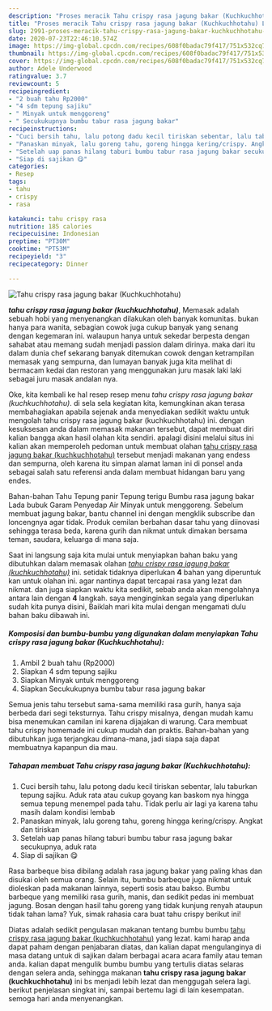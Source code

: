 ```yaml
---
description: "Proses meracik Tahu crispy rasa jagung bakar (Kuchkuchhotahu) Lezat"
title: "Proses meracik Tahu crispy rasa jagung bakar (Kuchkuchhotahu) Lezat"
slug: 2991-proses-meracik-tahu-crispy-rasa-jagung-bakar-kuchkuchhotahu-lezat
date: 2020-07-23T22:46:10.574Z
image: https://img-global.cpcdn.com/recipes/608f0badac79f417/751x532cq70/tahu-crispy-rasa-jagung-bakar-kuchkuchhotahu-foto-resep-utama.jpg
thumbnail: https://img-global.cpcdn.com/recipes/608f0badac79f417/751x532cq70/tahu-crispy-rasa-jagung-bakar-kuchkuchhotahu-foto-resep-utama.jpg
cover: https://img-global.cpcdn.com/recipes/608f0badac79f417/751x532cq70/tahu-crispy-rasa-jagung-bakar-kuchkuchhotahu-foto-resep-utama.jpg
author: Adele Underwood
ratingvalue: 3.7
reviewcount: 5
recipeingredient:
- "2 buah tahu Rp2000"
- "4 sdm tepung sajiku"
- " Minyak untuk menggoreng"
- " Secukukupnya bumbu tabur rasa jagung bakar"
recipeinstructions:
- "Cuci bersih tahu, lalu potong dadu kecil tiriskan sebentar, lalu taburkan tepung sajiku. Aduk rata atau cukup goyang kan baskom nya hingga semua tepung menempel pada tahu. Tidak perlu air lagi ya karena tahu masih dalam kondisi lembab"
- "Panaskan minyak, lalu goreng tahu, goreng hingga kering/crispy. Angkat dan tiriskan"
- "Setelah uap panas hilang taburi bumbu tabur rasa jagung bakar secukupnya, aduk rata"
- "Siap di sajikan 😋"
categories:
- Resep
tags:
- tahu
- crispy
- rasa

katakunci: tahu crispy rasa 
nutrition: 185 calories
recipecuisine: Indonesian
preptime: "PT30M"
cooktime: "PT53M"
recipeyield: "3"
recipecategory: Dinner

---
```



![Tahu crispy rasa jagung bakar (Kuchkuchhotahu)](https://img-global.cpcdn.com/recipes/608f0badac79f417/751x532cq70/tahu-crispy-rasa-jagung-bakar-kuchkuchhotahu-foto-resep-utama.jpg)

<b><i>tahu crispy rasa jagung bakar (kuchkuchhotahu)</i></b>, Memasak adalah sebuah hobi yang menyenangkan dilakukan oleh banyak komunitas. bukan hanya para wanita, sebagian cowok juga cukup banyak yang senang dengan kegemaran ini. walaupun hanya untuk sekedar berpesta dengan sahabat atau memang sudah menjadi passion dalam dirinya. maka dari itu dalam dunia chef sekarang banyak ditemukan cowok dengan ketrampilan memasak yang sempurna, dan lumayan banyak juga kita melihat di bermacam kedai dan restoran yang menggunakan juru masak laki laki sebagai juru masak andalan nya.

Oke, kita kembali ke hal resep resep menu <i>tahu crispy rasa jagung bakar (kuchkuchhotahu)</i>. di sela sela kegiatan kita, kemungkinan akan terasa membahagiakan apabila sejenak anda menyediakan sedikit waktu untuk mengolah tahu crispy rasa jagung bakar (kuchkuchhotahu) ini. dengan kesuksesan anda dalam memasak makanan tersebut, dapat membuat diri kalian bangga akan hasil olahan kita sendiri. apalagi disini melalui situs ini kalian akan memperoleh pedoman untuk membuat olahan <u>tahu crispy rasa jagung bakar (kuchkuchhotahu)</u> tersebut menjadi makanan yang endess dan sempurna, oleh karena itu simpan alamat laman ini di ponsel anda sebagai salah satu referensi anda dalam membuat hidangan baru yang endes.

Bahan-bahan Tahu Tepung panir Tepung terigu Bumbu rasa jagung bakar Lada bubuk Garam Penyedap Air Minyak untuk menggoreng. Sebelum membuat jagung bakar, bantu channel ini dengan mengklik subscribe dan loncengnya agar tidak. Produk cemilan berbahan dasar tahu yang diinovasi sehingga terasa beda, karena gurih dan nikmat untuk dimakan bersama teman, saudara, keluarga di mana saja.


Saat ini langsung saja kita mulai untuk menyiapkan bahan baku yang dibutuhkan dalam memasak olahan <u><i>tahu crispy rasa jagung bakar (kuchkuchhotahu)</i></u> ini. setidak tidaknya diperlukan <b>4</b> bahan yang diperuntuk kan untuk olahan ini. agar nantinya dapat tercapai rasa yang lezat dan nikmat. dan juga siapkan waktu kita sedikit, sebab anda akan mengolahnya antara lain dengan <b>4</b> langkah. saya menginginkan segala yang diperlukan sudah kita punya disini, Baiklah mari kita mulai dengan mengamati dulu bahan baku dibawah ini.

<!--inarticleads1-->

##### Komposisi dan bumbu-bumbu yang digunakan dalam menyiapkan Tahu crispy rasa jagung bakar (Kuchkuchhotahu):

1. Ambil 2 buah tahu (Rp2000)
1. Siapkan 4 sdm tepung sajiku
1. Siapkan  Minyak untuk menggoreng
1. Siapkan  Secukukupnya bumbu tabur rasa jagung bakar


Semua jenis tahu tersebut sama-sama memiliki rasa gurih, hanya saja berbeda dari segi teksturnya. Tahu crispy misalnya, dengan mudah kamu bisa menemukan camilan ini karena dijajakan di warung. Cara membuat tahu crispy homemade ini cukup mudah dan praktis. Bahan-bahan yang dibutuhkan juga terjangkau dimana-mana, jadi siapa saja dapat membuatnya kapanpun dia mau. 

<!--inarticleads2-->

##### Tahapan membuat Tahu crispy rasa jagung bakar (Kuchkuchhotahu):

1. Cuci bersih tahu, lalu potong dadu kecil tiriskan sebentar, lalu taburkan tepung sajiku. Aduk rata atau cukup goyang kan baskom nya hingga semua tepung menempel pada tahu. Tidak perlu air lagi ya karena tahu masih dalam kondisi lembab
1. Panaskan minyak, lalu goreng tahu, goreng hingga kering/crispy. Angkat dan tiriskan
1. Setelah uap panas hilang taburi bumbu tabur rasa jagung bakar secukupnya, aduk rata
1. Siap di sajikan 😋


Rasa barbeque bisa dibilang adalah rasa jagung bakar yang paling khas dan disukai oleh semua orang. Selain itu, bumbu barbeque juga nikmat untuk dioleskan pada makanan lainnya, seperti sosis atau bakso. Bumbu barbeque yang memiliki rasa gurih, manis, dan sedikit pedas ini membuat jagung. Bosan dengan hasil tahu goreng yang tidak kunjung renyah ataupun tidak tahan lama? Yuk, simak rahasia cara buat tahu crispy berikut ini! 

Diatas adalah sedikit pengulasan makanan tentang bumbu bumbu <u>tahu crispy rasa jagung bakar (kuchkuchhotahu)</u> yang lezat. kami harap anda dapat paham dengan penjabaran diatas, dan kalian dapat mengulanginya di masa datang untuk di sajikan dalam berbagai acara acara family atau teman anda. kalian dapat mengulik bumbu bumbu yang tertulis diatas selaras dengan selera anda, sehingga makanan <b>tahu crispy rasa jagung bakar (kuchkuchhotahu)</b> ini bs menjadi lebih lezat dan menggugah selera lagi. berikut penjelasan singkat ini, sampai bertemu lagi di lain kesempatan. semoga hari anda menyenangkan.
